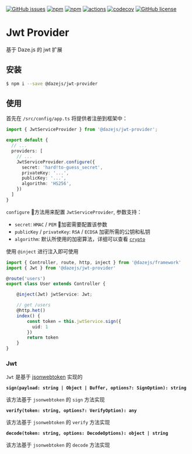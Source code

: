 [![GitHub issues](https://img.shields.io/github/issues/dazejs/jwt-provider.svg)](https://github.com/dazejs/jwt-provider/issues)
[![npm](https://img.shields.io/npm/v/@dazejs/jwt-provider.svg)](https://www.npmjs.com/package/@dazejs/jwt-provider)
[![npm](https://img.shields.io/npm/dm/@dazejs/jwt-provider.svg)](https://www.npmjs.com/package/@dazejs/jwt-provider)
[![actions](https://github.com/dazejs/jwt-provider/workflows/Node%20CI/badge.svg?branch=master)](https://github.com/dazejs/jwt-provider/actions)
[![codecov](https://codecov.io/gh/dazejs/jwt-provider/branch/master/graph/badge.svg)](https://codecov.io/gh/dazejs/jwt-provider)
[![GitHub license](https://img.shields.io/github/license/dazejs/jwt-provider.svg)](https://github.com/dazejs/jwt-provider/blob/master/LICENSE)

# Jwt Provider

基于 Daze.js 的 jwt 扩展

## 安装

```bash
$ npm i --save @dazejs/jwt-provider
```

## 使用 

首先在 `/src/config/app.ts` 将提供者注册到框架中：


```ts
import { JwtServiceProvider } from '@dazejs/jwt-provider';

export default {
  // ...
  providers: [
    // ...
    JwtServiceProvider.configure({
      secret: 'hard!to-guess_secret',
      privateKey: '...',
      publicKey: '...',
      algorithm: 'HS256',
    })
  ]
}
```

`configure` 方法用来配置 `JwtServiceProvider`, 参数支持：
- `secret`: `HMAC` / `PEM` 加密需要配置该参数
- `publicKey` / `privateKey`: `RSA` / `ECDSA` 加密所需的公钥和私钥
- `algorithm`: 默认所使用的加密算法，详细可以查看 [`crypto`](https://nodejs.org/api/crypto.html#crypto_sign_sign_private_key_output_format)

使用 `@inject` 进行注入即可使用 

```ts
import { Controller, route, http, inject } from '@dazejs/framework'
import { Jwt } from '@dazejs/jwt-provider'

@route('users')
export class User extends Controller {

    @inject(Jwt) jwtService: Jwt;

    // get /users
    @http.het()
    index() {
        const token = this.jwtService.sign({
          uid: 1
        })
        return token
    }
}
```

### Jwt

`Jwt` 是基于 [jsonwebtoken](https://github.com/auth0/node-jsonwebtoken) 实现的

**`sign(payload: string | Object | Buffer, options?: SignOption): string`**

该方法基于 `jsonwebtoken` 的 `sign` 方法实现

**`verify(token: string, options?: VerifyOption): any`**

该方法基于 `jsonwebtoken` 的 `verify` 方法实现

**`decode(token: string, options: DecodeOptions): object | string`**

该方法基于 `jsonwebtoken` 的 `decode` 方法实现
